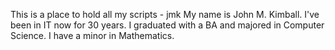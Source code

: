 This is a place to hold all my scripts - jmk
My name is John M. Kimball.  I've been in IT now for 30 years.  I graduated with a BA and majored in Computer Science.  I have a minor in Mathematics.
